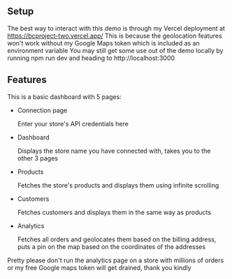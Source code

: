 ## Setup
The best way to interact with this demo is through my Vercel deployment at https://bcproject-two.vercel.app/
This is because the geolocation features won't work without my Google Maps token which is included as an environment variable
You may still get some use out of the demo locally by running npm run dev and heading to http://localhost:3000

## Features
This is a basic dashboard with 5 pages:

- Connection page

  Enter your store's API credentials here
- Dashboard

  Displays the store name you have connected with, takes you to the other 3 pages
- Products

  Fetches the store's products and displays them using infinite scrolling
- Customers

  Fetches customers and displays them in the same way as products
- Analytics

  Fetches all orders and geolocates them based on the billing address, puts a pin on the map based on the coordinates of the addresses

Pretty please don't run the analytics page on a store with millions of orders or my free Google maps token will get drained, thank you kindly
